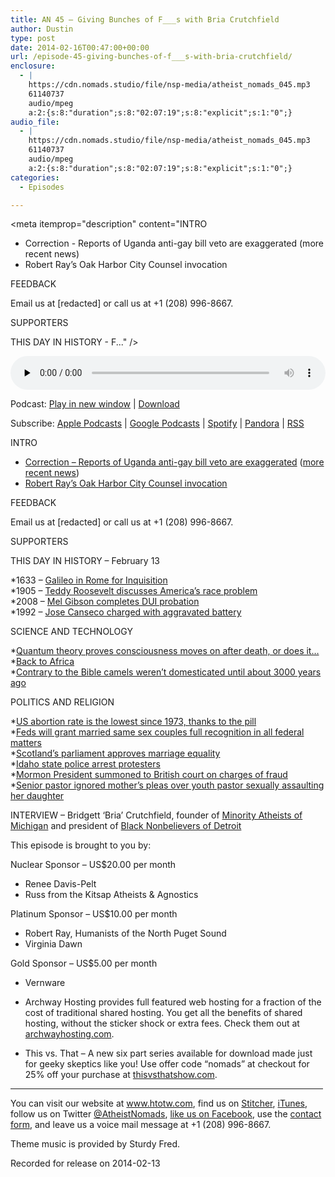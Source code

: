 ```yaml
---
title: AN 45 – Giving Bunches of F___s with Bria Crutchfield
author: Dustin
type: post
date: 2014-02-16T00:47:00+00:00
url: /episode-45-giving-bunches-of-f___s-with-bria-crutchfield/
enclosure:
  - |
    https://cdn.nomads.studio/file/nsp-media/atheist_nomads_045.mp3
    61140737
    audio/mpeg
    a:2:{s:8:"duration";s:8:"02:07:19";s:8:"explicit";s:1:"0";}
audio_file:
  - |
    https://cdn.nomads.studio/file/nsp-media/atheist_nomads_045.mp3
    61140737
    audio/mpeg
    a:2:{s:8:"duration";s:8:"02:07:19";s:8:"explicit";s:1:"0";}
categories:
  - Episodes

---
```

<div itemscope itemtype="http://schema.org/AudioObject">
  <meta itemprop="name" content="Episode 45 &#8211; Giving Bunches of F___s with Bria Crutchfield" />
  
  <meta itemprop="uploadDate" content="2014-02-15T17:47:00-07:00" />
  
  <meta itemprop="encodingFormat" content="audio/mpeg" />
  
  <meta itemprop="duration" content="PT2H07M19S" />
  
  <meta itemprop="description" content="INTRO
* Correction - Reports of Uganda anti-gay bill veto are exaggerated (more recent news)
* Robert Ray’s Oak Harbor City Counsel invocation

FEEDBACK

Email us at [redacted] or call us at +1 (208) 996-8667.

SUPPORTERS

THIS DAY IN HISTORY - F..." />
  
  <meta itemprop="contentUrl" content="https://dts.podtrac.com/redirect.mp3/cdn.nomads.studio/file/nsp-media/atheist_nomads_045.mp3" />
  
  <meta itemprop="contentSize" content="58.3" />
  </p> 
  
  <div class="powerpress_player" id="powerpress_player_8300">
    <audio class="wp-audio-shortcode" id="audio-5193-44" preload="none" style="width: 100%;" controls="controls"><source type="audio/mpeg" src="https://dts.podtrac.com/redirect.mp3/cdn.nomads.studio/file/nsp-media/atheist_nomads_045.mp3?_=44" /><a href="https://dts.podtrac.com/redirect.mp3/cdn.nomads.studio/file/nsp-media/atheist_nomads_045.mp3">https://dts.podtrac.com/redirect.mp3/cdn.nomads.studio/file/nsp-media/atheist_nomads_045.mp3</a></audio>
  </div>
</div>

<p class="powerpress_links powerpress_links_mp3">
  Podcast: <a href="https://dts.podtrac.com/redirect.mp3/cdn.nomads.studio/file/nsp-media/atheist_nomads_045.mp3" class="powerpress_link_pinw" target="_blank" title="Play in new window" onclick="return powerpress_pinw('https://htotw.com/?powerpress_pinw=5193-podcast');" rel="nofollow">Play in new window</a> | <a href="https://dts.podtrac.com/redirect.mp3/cdn.nomads.studio/file/nsp-media/atheist_nomads_045.mp3" class="powerpress_link_d" title="Download" rel="nofollow" download="atheist_nomads_045.mp3">Download</a>
</p>

<p class="powerpress_links powerpress_subscribe_links">
  Subscribe: <a href="https://podcasts.apple.com/us/podcast/humanists-take-on-the-world/id530050098?mt=2&ls=1" class="powerpress_link_subscribe powerpress_link_subscribe_itunes" target="_blank" title="Subscribe on Apple Podcasts" rel="nofollow">Apple Podcasts</a> | <a href="https://www.google.com/podcasts?feed=aHR0cDovL2F0aGVpc3Rub21hZHMubGlic3luLmNvbS9yc3M%3D" class="powerpress_link_subscribe powerpress_link_subscribe_googleplay" target="_blank" title="Subscribe on Google Podcasts" rel="nofollow">Google Podcasts</a> | <a href="https://open.spotify.com/show/3LzK2xZGike6Tc1GEMtMbr?si=LieN9SNuTpq96smuaUsH8A" class="powerpress_link_subscribe powerpress_link_subscribe_spotify" target="_blank" title="Subscribe on Spotify" rel="nofollow">Spotify</a> | <a href="https://www.pandora.com/podcast/atheist-nomads/PC:10122?corr=62071012&part=ug" class="powerpress_link_subscribe powerpress_link_subscribe_pandora" target="_blank" title="Subscribe on Pandora" rel="nofollow">Pandora</a> | <a href="https://htotw.com/feed/podcast/" class="powerpress_link_subscribe powerpress_link_subscribe_rss" target="_blank" title="Subscribe via RSS" rel="nofollow">RSS</a>
</p>

INTRO  
* <a href="http://www.religiondispatches.org/archive/sexandgender/7545/did_uganda_s_president_really_veto_the_anti_gay_bill_/" target="_blank" rel="noopener">Correction &#8211; Reports of Uganda anti-gay bill veto are exaggerated</a> (<a href="http://www.theguardian.com/world/2014/feb/10/uganda-president-decision-anti-gay-bill-law" target="_blank" rel="noopener">more recent news</a>)  
* <a href="http://nwhumanist.com/tqh/2014/02/05/oak-harbor-invocation-a-success/" target="_blank" rel="noopener">Robert Ray’s Oak Harbor City Counsel invocation</a>

FEEDBACK

Email us at [redacted] or call us at +1 (208) 996-8667.

SUPPORTERS

THIS DAY IN HISTORY &#8211; February 13

*1633 &#8211; <a href="http://www.history.com/this-day-in-history/galileo-in-rome-for-inquisition" target="_blank" rel="noopener">Galileo in Rome for Inquisition</a>  
*1905 &#8211; <a href="http://www.history.com/this-day-in-history/teddy-roosevelt-discusses-americas-race-problem" target="_blank" rel="noopener">Teddy Roosevelt discusses America&#8217;s race problem</a>  
*2008 &#8211; <a href="http://www.history.com/this-day-in-history/actor-mel-gibson-completes-dui-probation" target="_blank" rel="noopener">Mel Gibson completes DUI probation</a>  
*1992 &#8211; <a href="http://www.nytimes.com/1992/02/14/sports/baseball-canseco-rams-into-wife-s-car.html" target="_blank" rel="noopener">Jose Canseco charged with aggravated battery</a>

SCIENCE AND TECHNOLOGY

*<a href="http://theviralpost.com/quantum-theory-proves-consciousness-moves-to-another-universe-at-death/" target="_blank" rel="noopener">Quantum theory proves consciousness moves on after death, or does it&#8230;</a>  
*<a href="http://www.newscientist.com/article/dn24988-humanitys-forgotten-return-to-africa-revealed-in-dna.html?cmpid=RSS|NSNS|2012-GLOBAL|online-news" target="_blank" rel="noopener">Back to Africa</a>  
*<a href="http://www.foxnews.com/science/2014/02/06/camel-bones-suggest-error-in-bible/" target="_blank" rel="noopener">Contrary to the Bible camels weren’t domesticated until about 3000 years ago</a>

POLITICS AND RELIGION

*<a href="http://www.thedailybeast.com/articles/2014/02/03/thank-the-pill-for-abortion-rate-drop.html" target="_blank" rel="noopener">US abortion rate is the lowest since 1973, thanks to the pill</a>  
*<a href="http://www.cnn.com/2014/02/08/politics/holder-same-sex-marriage-rights/" target="_blank" rel="noopener">Feds will grant married same sex couples full recognition in all federal matters</a>  
*<a href="http://thinkprogress.org/lgbt/2014/02/04/3247641/scotlands-parliament-passes-marriage-equality-105-18/" target="_blank" rel="noopener">Scotland’s parliament approves marriage equality</a>  
*<a href="http://www.boiseweekly.com/CityDesk/archives/2014/02/03/arrests-are-threatened-as-add-the-words-protest-blocks-idaho-senate-chambers" target="_blank" rel="noopener">Idaho state police arrest protesters</a>  
*<a href="http://www.mormonthink.com/monson-summons.htm" target="_blank" rel="noopener">Mormon President summoned to British court on charges of fraud</a>  
*<a href="http://www.rawstory.com/rs/2014/02/07/pleas-from-sexual-assault-victims-mother-ignored-by-church-prior-to-youth-pastors-arrest/" target="_blank" rel="noopener">Senior pastor ignored mother’s pleas over youth pastor sexually assaulting her daughter</a>

INTERVIEW &#8211; Bridgett ‘Bria’ Crutchfield, founder of <a href="http://www.minorityatheistsofmi.org/" target="_blank" rel="noopener">Minority Atheists of Michigan</a> and president of <a href="http://www.blacknonbelieversofdetroit.org/" target="_blank" rel="noopener">Black Nonbelievers of Detroit</a>

This episode is brought to you by:

Nuclear Sponsor &#8211; US$20.00 per month  
* Renee Davis-Pelt  
* Russ from the Kitsap Atheists & Agnostics

Platinum Sponsor – US$10.00 per month  
* Robert Ray, Humanists of the North Puget Sound  
* Virginia Dawn

Gold Sponsor – US$5.00 per month  
* Vernware

* Archway Hosting provides full featured web hosting for a fraction of the cost of traditional shared hosting. You get all the benefits of shared hosting, without the sticker shock or extra fees. Check them out at <a href="http://archwayhosting.com/" target="_blank" rel="noopener">archwayhosting.com</a>.  
* This vs. That &#8211; A new six part series available for download made just for geeky skeptics like you! Use offer code &#8220;nomads&#8221; at checkout for 25% off your purchase at <a href="http://www.thisvsthatshow.com/" target="_blank" rel="noopener">thisvsthatshow.com</a>.

<hr width="500" />

You can visit our website at <a href="https://www.htotw.com/" target="_blank" rel="noopener">www.htotw.com</a>, find us on <a href="http://www.stitcher.com/podcast/atheist-nomads?refid=stpr" target="blank" rel="noopener">Stitcher</a>, <a href="https://itunes.apple.com/us/podcast/atheist-nomads-podcast-mp3/id530050098?mt=2" target="_blank" rel="noopener">iTunes</a>, follow us on Twitter <a href="https://htotw.com/twitter" target="_blank" rel="noopener">@AtheistNomads</a>, <a href="https://htotw.com/facebook" target="_blank" rel="noopener">like us on Facebook</a>, use the [contact form](https://htotw.com/contact), and leave us a voice mail message at +1 (208) 996-8667.

Theme music is provided by Sturdy Fred.

Recorded for release on 2014-02-13